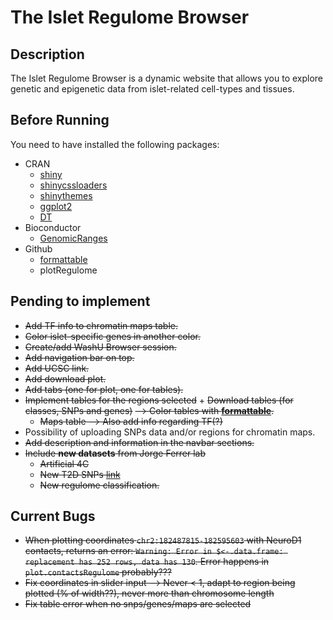 # The Islet Regulome Browser

## Description
The Islet Regulome Browser is a dynamic website that allows you to explore genetic and epigenetic data from islet-related cell-types and tissues.

## Before Running
You need to have installed the following packages:

- CRAN
    - [shiny](https://CRAN.R-project.org/package=shiny)
    - [shinycssloaders](https://CRAN.R-project.org/package=shinycssloaders)
    - [shinythemes](https://CRAN.R-project.org/package=shinythemes)
    - [ggplot2](https://CRAN.R-project.org/package=ggplot2)
    - [DT](https://CRAN.R-project.org/package=DT)
- Bioconductor
    - [GenomicRanges](https://bioconductor.org/packages/release/bioc/html/GenomicRanges.html)
- Github
    - [formattable](https://github.com/renkun-ken/formattable)
    - plotRegulome

## Pending to implement  
- ~~Add TF info to chromatin maps table.~~
- ~~Color islet-specific genes in another color.~~
- ~~Create/add WashU Browser session.~~
- ~~Add navigation bar on top.~~
- ~~Add UCSC link.~~
- ~~Add download plot.~~
- ~~Add tabs (one for plot, one for tables).~~
- ~~Implement tables for the regions selected~~ + ~~Download tables (for classes, SNPs and genes)~~ ~~--> Color tables with **[formattable](https://github.com/renkun-ken/formattable)**.~~
    - ~~Maps table --> Also add info regarding TF(?)~~
- Possibility of uploading SNPs data and/or regions for chromatin maps.
- ~~Add description and information in the navbar sections.~~
- ~~Include **new datasets** from Jorge Ferrer lab~~
    - ~~Artificial 4C~~
    - ~~New T2D SNPs [link](http://cg.bsc.es/70kfort2d/)~~
    - ~~New regulome classification.~~

## Current Bugs  
- ~~When plotting coordinates `chr2:182487815-182595603` with NeuroD1 contacts, returns an error: `Warning: Error in $<-.data.frame: replacement has 252 rows, data has 130`. Error happens in `plot.contactsRegulome` probably???~~
- ~~Fix coordinates in slider input --> Never < 1, adapt to region being plotted (% of width??), never more than chromosome length~~
- ~~Fix table error when no snps/genes/maps are selected~~

